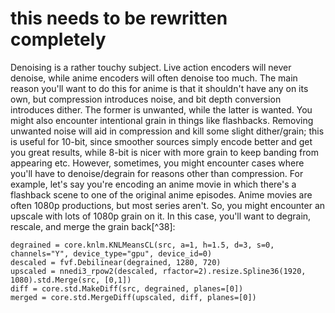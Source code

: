 # this needs to be rewritten completely

Denoising is a rather touchy subject. Live action encoders will never
denoise, while anime encoders will often denoise too much. The main
reason you'll want to do this for anime is that it shouldn't have any on
its own, but compression introduces noise, and bit depth conversion
introduces dither. The former is unwanted, while the latter is wanted.
You might also encounter intentional grain in things like flashbacks.
Removing unwanted noise will aid in compression and kill some slight
dither/grain; this is useful for 10-bit, since smoother sources simply
encode better and get you great results, while 8-bit is nicer with more
grain to keep banding from appearing etc. However, sometimes, you might
encounter cases where you'll have to denoise/degrain for reasons other
than compression. For example, let's say you're encoding an anime movie
in which there's a flashback scene to one of the original anime
episodes. Anime movies are often 1080p productions, but most series
aren't. So, you might encounter an upscale with lots of 1080p grain on
it. In this case, you'll want to degrain, rescale, and merge the grain
back[^38]:

    degrained = core.knlm.KNLMeansCL(src, a=1, h=1.5, d=3, s=0, channels="Y", device_type="gpu", device_id=0)
    descaled = fvf.Debilinear(degrained, 1280, 720)
    upscaled = nnedi3_rpow2(descaled, rfactor=2).resize.Spline36(1920, 1080).std.Merge(src, [0,1])
    diff = core.std.MakeDiff(src, degrained, planes=[0])
    merged = core.std.MergeDiff(upscaled, diff, planes=[0])
